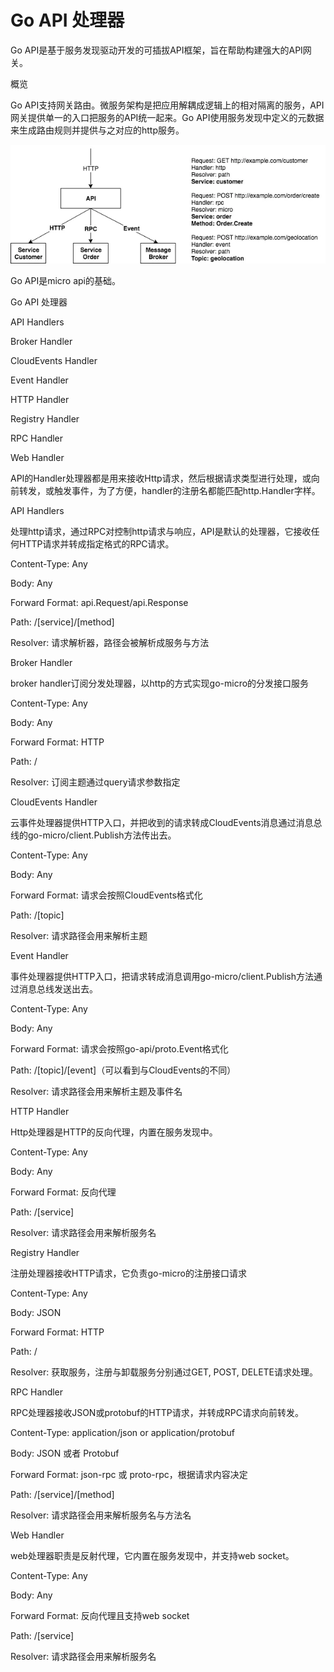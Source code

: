 # Go API 处理器

Go API是基于服务发现驱动开发的可插拔API框架，旨在帮助构建强大的API网关。

概览

Go API支持网关路由。微服务架构是把应用解耦成逻辑上的相对隔离的服务，API网关提供单一的入口把服务的API统一起来。Go API使用服务发现中定义的元数据来生成路由规则并提供与之对应的http服务。

![](/assets/importAOI.png)

Go API是micro api的基础。



Go API 处理器

API Handlers

Broker Handler

CloudEvents Handler

Event Handler

HTTP Handler

Registry Handler

RPC Handler

Web Handler

API的Handler处理器都是用来接收Http请求，然后根据请求类型进行处理，或向前转发，或触发事件，为了方便，handler的注册名都能匹配http.Handler字样。



API Handlers

处理http请求，通过RPC对控制http请求与响应，API是默认的处理器，它接收任何HTTP请求并转成指定格式的RPC请求。



Content-Type: Any

Body: Any

Forward Format: api.Request/api.Response

Path: /\[service\]/\[method\]

Resolver: 请求解析器，路径会被解析成服务与方法

Broker Handler

broker handler订阅分发处理器，以http的方式实现go-micro的分发接口服务



Content-Type: Any

Body: Any

Forward Format: HTTP

Path: /

Resolver: 订阅主题通过query请求参数指定

CloudEvents Handler

云事件处理器提供HTTP入口，并把收到的请求转成CloudEvents消息通过消息总线的go-micro/client.Publish方法传出去。



Content-Type: Any

Body: Any

Forward Format: 请求会按照CloudEvents格式化

Path: /\[topic\]

Resolver: 请求路径会用来解析主题

Event Handler

事件处理器提供HTTP入口，把请求转成消息调用go-micro/client.Publish方法通过消息总线发送出去。



Content-Type: Any

Body: Any

Forward Format: 请求会按照go-api/proto.Event格式化

Path: /\[topic\]/\[event\]（可以看到与CloudEvents的不同）

Resolver: 请求路径会用来解析主题及事件名

HTTP Handler

Http处理器是HTTP的反向代理，内置在服务发现中。



Content-Type: Any

Body: Any

Forward Format: 反向代理

Path: /\[service\]

Resolver: 请求路径会用来解析服务名

Registry Handler

注册处理器接收HTTP请求，它负责go-micro的注册接口请求



Content-Type: Any

Body: JSON

Forward Format: HTTP

Path: /

Resolver: 获取服务，注册与卸载服务分别通过GET, POST, DELETE请求处理。

RPC Handler

RPC处理器接收JSON或protobuf的HTTP请求，并转成RPC请求向前转发。



Content-Type: application/json or application/protobuf

Body: JSON 或者 Protobuf

Forward Format: json-rpc 或 proto-rpc，根据请求内容决定

Path: /\[service\]/\[method\]

Resolver: 请求路径会用来解析服务名与方法名

Web Handler

web处理器职责是反射代理，它内置在服务发现中，并支持web socket。



Content-Type: Any

Body: Any

Forward Format: 反向代理且支持web socket

Path: /\[service\]

Resolver: 请求路径会用来解析服务名





